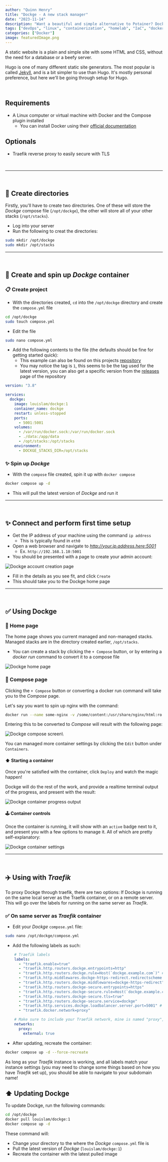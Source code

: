 ```yaml
---
author: "Quinn Henry"
title: "Dockge - A new stack manager"
date: "2023-11-14"
description: "Want a beautiful and simple alternative to Potainer? Dockge is brand new, by the same creator as Uptime Kuma, and it is awesome."
tags: ["devOps", "linux", "containerization", "homelab", "IaC", "docker"]
categories: ["Docker"]
image: featuredImage.png
---
```


A static website is a plain and simple site with some HTML and CSS, without the need for a database or a beefy server.

Hugo is one of many different static site generators. The most popular is called [Jekyll](https://jekyllrb.com/), and is a bit simpler to use than Hugo. It's mostly personal preference, but here we'll be going through setup for Hugo.

&nbsp;

## Requirements

 - A Linux computer or virtual machine with Docker and the Compose plugin installed
   - You can install Docker using their [official documentation](https://docs.docker.com/engine/install/)

## Optionals
 - Traefik reverse proxy to easily secure with TLS

&nbsp;

------

&nbsp;

## 📁 Create directories

Firstly, you'll have to create two directories. One of these will store the *Dockge* compose file (`/opt/dockge`), the other will store all of your other stacks (`/opt/stacks`).

 - Log into your server
 - Run the following to creat the directories:
```bash
sudo mkdir /opt/dockge
sudo mkdir /opt/stacks
```

------

&nbsp;

## 🐋 Create and spin up *Dockge* container

### 📋 Create project

 - With the directories created, `cd` into the `/opt/dockge` directory and create the `compose.yml` file
```bash
cd /opt/dockge
sudo touch compose.yml
```

 - Edit the file
```bash
sudo nano compose.yml
```

 - Add the following contents to the file (the defaults should be fine for getting started quick):
   - This example can also be found on this projects [repository](https://github.com/louislam/dockge)
   - You may notice the tag is `1`, this seems to be the tag used for the latest version, you can also get a specific version from the [releases](https://github.com/louislam/dockge/releases/tag/1.0.3) page of the repository
```yaml
version: "3.8"

services:
  dockge:
    image: louislam/dockge:1
    container_name: dockge
    restart: unless-stopped
    ports:
      - 5001:5001
    volumes:
      - /var/run/docker.sock:/var/run/docker.sock
      - ./data:/app/data
      - /opt/stacks:/opt/stacks
    environment:
      - DOCKGE_STACKS_DIR=/opt/stacks
```

### ✨ Spin up *Dockge*

 - With the `compose` file created, spin it up with `docker compose`
```bash
docker compose up -d
```

 - This will pull the latest version of *Dockge* and run it

------

&nbsp;

## ✨ Connect and perform first time setup

 - Get the IP address of your machine using the command `ip address`
   - This is typically found in `eth0`
 - Open a web browser and navigate to *http://your.ip.address.here:5001*
   - Ex. `http://192.168.1.10:5001`
 - You should be presented with a page to create your admin account:

![Dockge account creation page](dockge-setup-screen.png)

 - Fill in the details as you see fit, and click `Create`
 - This should take you to the Dockge home page

------

&nbsp;

## ✅ Using Dockge

### 📃 Home page
The home page shows you current managed and non-managed stacks. Managed stacks are in the directory created earlier, `/opt/stacks`.

 - You can create a stack by clicking the `+ Compose` button, or by entering a *docker run* command to convert it to a compose file

![Dockge home page](dockge-home-screen.png)

### 📃 Compose page
Clicking the `+ Compose` button or converting a docker run command will take you to the *Compose* page.

Let's say you want to spin up nginx with the command:
```bash
docker run --name some-nginx -v /some/content:/usr/share/nginx/html:ro -d nginx
```

Entering this to be converted to *Compose* will result with the following page:

![Dockge compose screen](dockge-compose-screen.png)\

You can managed more container settings by clicking the `Edit` button under `Containers`.


#### ⬆️ Starting a container
Once you're satisfied with the container, click `Deploy` and watch the magic happen!

Dockge will do the rest of the work, and provide a realtime terminal output of the progress, and present with the result:

![Dockge container progress output](dockge-container-progress.png)

#### 🕹️ Container controls
Once the container is running, it will show with an `active` badge next to it, and present you with a few options to manage it. All of which are pretty self-explanatory:

![Dockge container settings](dockge-container-settings.png)

------

&nbsp;

## ✈️ Using with *Traefik*
To proxy Dockge through traefik, there are two options: If Dockge is running on the same local server as the Traefik container, or on a remote server. This will go over the labels for running on the same server as *Traefik*.

### ✅ On same server as *Traefik* container
 - Edit your *Dockge* `compose.yml` file:
```bash
sudo nano /opt/dockge/compose.yml
```

 - Add the following labels as such:
```yaml
    # Traefik labels
    labels:
      - "traefik.enable=true"
      - "traefik.http.routers.dockge.entrypoints=http"
      - "traefik.http.routers.dockge.rule=Host(`dockge.example.com`)" # Replace with your subdomain
      - "traefik.http.middlewares.dockge-https-redirect.redirectscheme.scheme=https"
      - "traefik.http.routers.dockge.middlewares=dockge-https-redirect"
      - "traefik.http.routers.dockge-secure.entrypoints=https"
      - "traefik.http.routers.dockge-secure.rule=Host(`dockge.example.com`)" # Replace with your subdomain
      - "traefik.http.routers.dockge-secure.tls=true"
      - "traefik.http.routers.dockge-secure.service=dockge"
      - "traefik.http.services.dockge.loadbalancer.server.port=5001" # This should match the container port (to the right of the ":")
      - "traefik.docker.network=proxy"

    # Make sure to include your Traefik network, mine is named "proxy", this should match the value of traefik.docker.network
    networks:
      proxy:
        external: true
```

 - After updating, recreate the container:
```bash
docker compose up -d --force-recreate
```

As long as your *Traefik* instance is working, and all labels match your instance settings (you may need to change some things based on how you have *Traefik* set up), you should be able to navigate to your subdomain name!


## ⬆️ Updating Dockge
To update Dockge, run the following commands:
```bash
cd /opt/dockge
docker pull louislam/dockge:1
docker compose up -d
```

These command will:
 - Change your directory to the where the *Dockge* `compose.yml` file is
 - Pull the latest version of *Dockge* (`louislam/dockge:1`)
 - Recreate the container with the latest pulled image